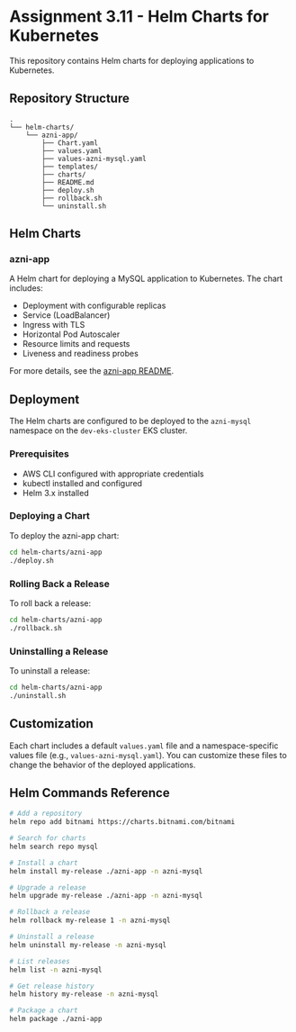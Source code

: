 # Assignment 3.11 - Helm Charts for Kubernetes

This repository contains Helm charts for deploying applications to Kubernetes.

## Repository Structure

```
.
└── helm-charts/
    └── azni-app/
        ├── Chart.yaml
        ├── values.yaml
        ├── values-azni-mysql.yaml
        ├── templates/
        ├── charts/
        ├── README.md
        ├── deploy.sh
        ├── rollback.sh
        └── uninstall.sh
```

## Helm Charts

### azni-app

A Helm chart for deploying a MySQL application to Kubernetes. The chart includes:

- Deployment with configurable replicas
- Service (LoadBalancer)
- Ingress with TLS
- Horizontal Pod Autoscaler
- Resource limits and requests
- Liveness and readiness probes

For more details, see the [azni-app README](helm-charts/azni-app/README.md).

## Deployment

The Helm charts are configured to be deployed to the `azni-mysql` namespace on the `dev-eks-cluster` EKS cluster.

### Prerequisites

- AWS CLI configured with appropriate credentials
- kubectl installed and configured
- Helm 3.x installed

### Deploying a Chart

To deploy the azni-app chart:

```bash
cd helm-charts/azni-app
./deploy.sh
```

### Rolling Back a Release

To roll back a release:

```bash
cd helm-charts/azni-app
./rollback.sh
```

### Uninstalling a Release

To uninstall a release:

```bash
cd helm-charts/azni-app
./uninstall.sh
```

## Customization

Each chart includes a default `values.yaml` file and a namespace-specific values file (e.g., `values-azni-mysql.yaml`). You can customize these files to change the behavior of the deployed applications.

## Helm Commands Reference

```bash
# Add a repository
helm repo add bitnami https://charts.bitnami.com/bitnami

# Search for charts
helm search repo mysql

# Install a chart
helm install my-release ./azni-app -n azni-mysql

# Upgrade a release
helm upgrade my-release ./azni-app -n azni-mysql

# Rollback a release
helm rollback my-release 1 -n azni-mysql

# Uninstall a release
helm uninstall my-release -n azni-mysql

# List releases
helm list -n azni-mysql

# Get release history
helm history my-release -n azni-mysql

# Package a chart
helm package ./azni-app
```
